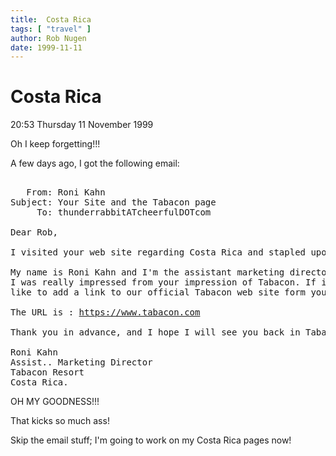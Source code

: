 ```yaml
---
title:  Costa Rica
tags: [ "travel" ]
author: Rob Nugen
date: 1999-11-11
---
```


<h1>Costa Rica</h1>

<p class=date_>20:53 Thursday 11 November 1999</p>

<p>Oh I keep forgetting!!!

<p>A few days ago, I got the following email:

<pre>

   From: Roni Kahn
Subject: Your Site and the Tabacon page
     To: thunderrabbitATcheerfulDOTcom

Dear Rob,
 
I visited your web site regarding Costa Rica and stapled upon a page about Tabacon. 
 
My name is Roni Kahn and I'm the assistant marketing director of Tabacon, 
I was really impressed from your impression of Tabacon. If it's OK I would 
like to add a link to our official Tabacon web site form your page.
 
The URL is : <a href="https://www.tabacon.com">https://www.tabacon.com</a>
 
Thank you in advance, and I hope I will see you back in Tabacon very soon,
 
Roni Kahn
Assist.. Marketing Director
Tabacon Resort
Costa Rica.
</pre>

<p>OH MY GOODNESS!!!

<p>That kicks so much ass!

<!-- <p>I responded:

<pre>

</pre>

-->

<p>Skip the email stuff; I'm going to work on my Costa Rica pages now!
